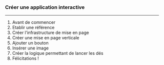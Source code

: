 ### Créer une application interactive
---------------------------------

1. Avant de commencer
2. Etablir une référence
3. Créer l’infrastructure de mise en page
4. Créer une mise en page verticale
5. Ajouter un bouton
6. Insérer une image
7. Créer la logique permettant de lancer les dés
8. Félicitations !